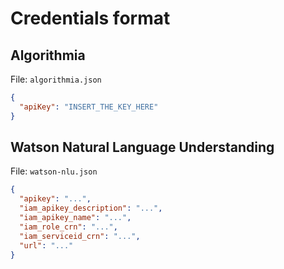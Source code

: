 # Credentials format

## Algorithmia

File: `algorithmia.json`

```json
{
  "apiKey": "INSERT_THE_KEY_HERE"
}
```

## Watson Natural Language Understanding

File: `watson-nlu.json`

```json
{
  "apikey": "...",
  "iam_apikey_description": "...",
  "iam_apikey_name": "...",
  "iam_role_crn": "...",
  "iam_serviceid_crn": "...",
  "url": "..."
}
```
